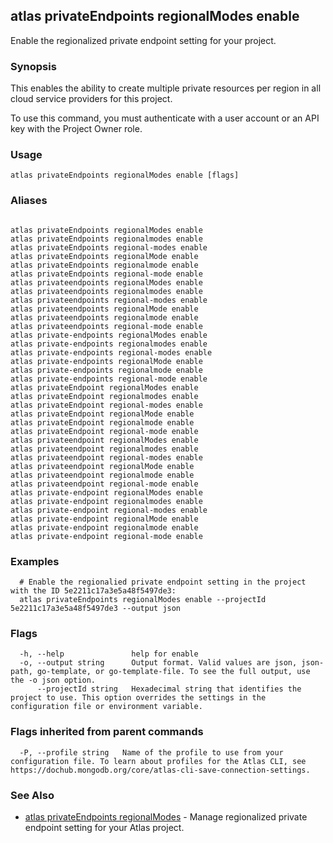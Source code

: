## atlas privateEndpoints regionalModes enable

Enable the regionalized private endpoint setting for your project.


### Synopsis

This enables the ability to create multiple private resources per region in all cloud service providers for this project.

To use this command, you must authenticate with a user account or an API key with the Project Owner role.


### Usage
```
atlas privateEndpoints regionalModes enable [flags]
```

### Aliases
```

atlas privateEndpoints regionalModes enable
atlas privateEndpoints regionalmodes enable
atlas privateEndpoints regional-modes enable
atlas privateEndpoints regionalMode enable
atlas privateEndpoints regionalmode enable
atlas privateEndpoints regional-mode enable
atlas privateendpoints regionalModes enable
atlas privateendpoints regionalmodes enable
atlas privateendpoints regional-modes enable
atlas privateendpoints regionalMode enable
atlas privateendpoints regionalmode enable
atlas privateendpoints regional-mode enable
atlas private-endpoints regionalModes enable
atlas private-endpoints regionalmodes enable
atlas private-endpoints regional-modes enable
atlas private-endpoints regionalMode enable
atlas private-endpoints regionalmode enable
atlas private-endpoints regional-mode enable
atlas privateEndpoint regionalModes enable
atlas privateEndpoint regionalmodes enable
atlas privateEndpoint regional-modes enable
atlas privateEndpoint regionalMode enable
atlas privateEndpoint regionalmode enable
atlas privateEndpoint regional-mode enable
atlas privateendpoint regionalModes enable
atlas privateendpoint regionalmodes enable
atlas privateendpoint regional-modes enable
atlas privateendpoint regionalMode enable
atlas privateendpoint regionalmode enable
atlas privateendpoint regional-mode enable
atlas private-endpoint regionalModes enable
atlas private-endpoint regionalmodes enable
atlas private-endpoint regional-modes enable
atlas private-endpoint regionalMode enable
atlas private-endpoint regionalmode enable
atlas private-endpoint regional-mode enable
```

### Examples

```
  # Enable the regionalied private endpoint setting in the project with the ID 5e2211c17a3e5a48f5497de3:
  atlas privateEndpoints regionalModes enable --projectId 5e2211c17a3e5a48f5497de3 --output json
```


### Flags

```
  -h, --help               help for enable
  -o, --output string      Output format. Valid values are json, json-path, go-template, or go-template-file. To see the full output, use the -o json option.
      --projectId string   Hexadecimal string that identifies the project to use. This option overrides the settings in the configuration file or environment variable.

```


### Flags inherited from parent commands

```
  -P, --profile string   Name of the profile to use from your configuration file. To learn about profiles for the Atlas CLI, see https://dochub.mongodb.org/core/atlas-cli-save-connection-settings.

```

### See Also


* [atlas privateEndpoints regionalModes](atlas_privateEndpoints_regionalModes.md)	- Manage regionalized private endpoint setting for your Atlas project.



